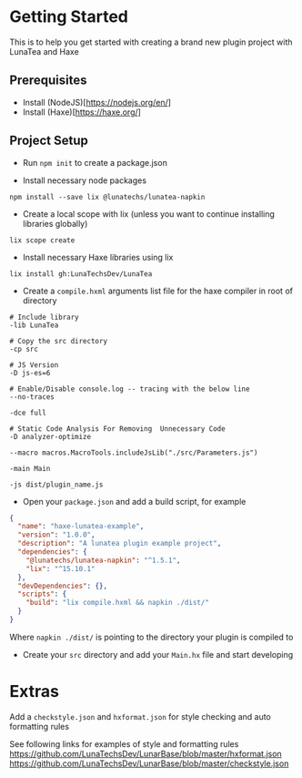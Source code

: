 # Getting Started

This is to help you get started with creating a brand new plugin project with LunaTea and Haxe

## Prerequisites

- Install (NodeJS)[https://nodejs.org/en/]
- Install (Haxe)[https://haxe.org/]

## Project Setup

- Run `npm init` to create a package.json

- Install necessary node packages

`npm install --save lix @lunatechs/lunatea-napkin`

- Create a local scope with lix (unless you want to continue installing libraries globally)

`lix scope create`

- Install necessary Haxe libraries using lix

`lix install gh:LunaTechsDev/LunaTea`

- Create a `compile.hxml` arguments list file for the haxe compiler in root of directory

```
# Include library
-lib LunaTea

# Copy the src directory
-cp src

# JS Version 
-D js-es=6

# Enable/Disable console.log -- tracing with the below line
--no-traces

-dce full

# Static Code Analysis For Removing  Unnecessary Code
-D analyzer-optimize 

--macro macros.MacroTools.includeJsLib("./src/Parameters.js")

-main Main

-js dist/plugin_name.js
```

- Open your `package.json` and add a build script, for example

```json
{
  "name": "haxe-lunatea-example",
  "version": "1.0.0",
  "description": "A lunatea plugin example project",
  "dependencies": {
    "@lunatechs/lunatea-napkin": "^1.5.1",
    "lix": "^15.10.1"
  },
  "devDependencies": {},
  "scripts": {
    "build": "lix compile.hxml && napkin ./dist/"
  }
}
```
Where `napkin ./dist/` is pointing to the directory your plugin is compiled to

- Create your `src` directory and add your `Main.hx` file and start developing

# Extras

Add a `checkstyle.json` and `hxformat.json` for style checking and auto formatting rules

See following links for examples of style and formatting rules
https://github.com/LunaTechsDev/LunarBase/blob/master/hxformat.json
https://github.com/LunaTechsDev/LunarBase/blob/master/checkstyle.json

